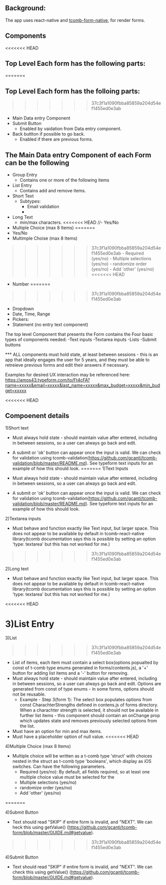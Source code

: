## Background:

The app uses react-native and [tcomb-form-native](https://github.com/gcanti/tcomb-form-native/), for render forms.

## Components

<<<<<<< HEAD
## Top Level Each form has the following parts:
=======
## Top Level Each form has the folloing parts:
>>>>>>> 37c3f1a1090fbba85859a204d54ef1455ed0e3ab
- Main Data entry Component
- Submit Button
   - Enabled by vaidation from Data entry component.
- Back buttton if possible to go back.
   - Enabled if there are previous forms.

## The Main Data entry Component of each Form can be the following
- Group Entry
    - Contains one or more of the following items
- List Entry
    - Contains add and remove items.
- Short Text 
    - Subtypes:
        - Email validation
        - 
- Long Text
    - min/max characters.
<<<<<<< HEAD
//- Yes/No
- Multiple Choice (max 8 Items)
=======
- Yes/No
- Multimple Choise (max 8 Items)
>>>>>>> 37c3f1a1090fbba85859a204d54ef1455ed0e3ab
    - Required  (yes/no)
    - Multiple selections (yes/no)
    - randomize order (yes/no)
    - Add 'other' (yes/no)
<<<<<<< HEAD
- Number
=======
>>>>>>> 37c3f1a1090fbba85859a204d54ef1455ed0e3ab
- Dropdown
-   Date, Time, Range
- Pickers:
- Statement (no entry text component)

The top level Component that presents the Form contains the Four basic types of components needed:
-Text inputs
-Textarea inputs
-Lists
-Submit buttons

*** ALL components must hold state, at least between sessions - this is an app that ideally engages the user for 5 years, and they must be able to retreieve previous forms and edit their answers if necessary.

Examples for desired UX interaction may be referenced here: https://amos43.typeform.com/to/Ft4cFA?name=xxxxx&email=xxxxx&last_name=xxxxx&max_budget=xxxxx&min_budget=xxxxx

<<<<<<< HEAD

## Compoenent details
1)Short text

- Must always hold state - should maintain value after entered, including in between sessions, so a user can always go back and edit.
- A submit or 'ok' button can appear once the input is valid. We can check for validation using tcomb-validation(https://github.com/gcanti/tcomb-validation/blob/master/README.md). See typeform text inputs for an example of how this should look.
=======
1)Text Inputs

- Must always hold state - should maintain value after entered, including in between sessions, so a user can always go back and edit.
- A submit or 'ok' button can appear once the input is valid. We can check for validation using tcomb-validation(https://github.com/gcanti/tcomb-validation/blob/master/README.md). See typeform text inputs for an example of how this should look.

2)Textarea inputs
- Must behave and function exactly like Text input, but larger space. This does not appear to be available by default in tcomb-react-native library(tcomb documentation says this is possible by setting an option 'type: textarea' but this has not worked for me.)
>>>>>>> 37c3f1a1090fbba85859a204d54ef1455ed0e3ab

2)Long text
- Must behave and function exactly like Text input, but larger space. This does not appear to be available by default in tcomb-react-native library(tcomb documentation says this is possible by setting an option 'type: textarea' but this has not worked for me.)

<<<<<<< HEAD

3)List Entry
=======
3)List
>>>>>>> 37c3f1a1090fbba85859a204d54ef1455ed0e3ab
- List of items, each item must contain a select box(options popualted by const of t-comb type enums generated in forms/contents.js), a '+' button for adding list items and a '-' button for removing.
- Must always hold state - should maintain value after entered, including in between sessions, so a user can always go back and edit. Options are generated from const of type enums - in some forms, options should not be reusable.
  - Example - Step 3(form 1):
     The select box populates options from const CharachterStrengths defined in contens.js of forms directory. When a charachter strength is selected, it should not be available in further list items - this component should contain an onChange prop which updates state and removes previously selected options from the list.
- Must have an option for min and max items.
- Must have a placeholder option of null value.
<<<<<<< HEAD

4)Multiple Choice (max 8 Items)
- Multiple choice will be written as a t-comb type 'struct' with choices nested in the struct as t-comb type 'booleans', which display as iOS switches. Can have the following parameters. 
    - Required  (yes/no): By default, all fields required, so at least one multiple choice value must be selected for the 
    - Multiple selections (yes/no)
    - randomize order (yes/no)
    - Add 'other' (yes/no)

=======

4)Submit Button
- Text should read "SKIP" if entire form is invalid, and "NEXT". We can heck this using getValue() (https://github.com/gcanti/tcomb-form/blob/master/GUIDE.md#getvalue).
>>>>>>> 37c3f1a1090fbba85859a204d54ef1455ed0e3ab








4)Submit Button
- Text should read "SKIP" if entire form is invalid, and "NEXT". We can check this using getValue() (https://github.com/gcanti/tcomb-form/blob/master/GUIDE.md#getvalue).


